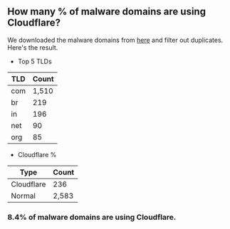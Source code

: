 ## How many % of malware domains are using Cloudflare?


We downloaded the malware domains from [here](https://urlhaus.abuse.ch) and filter out duplicates.
Here's the result.


[//]: # (start replacement)


- Top 5 TLDs

| TLD | Count |
| --- | --- |
| com | 1,510 |
| br | 219 |
| in | 196 |
| net | 90 |
| org | 85 |


- Cloudflare %

| Type | Count |
| --- | --- |
| Cloudflare | 236 |
| Normal | 2,583 |


### 8.4% of malware domains are using Cloudflare.